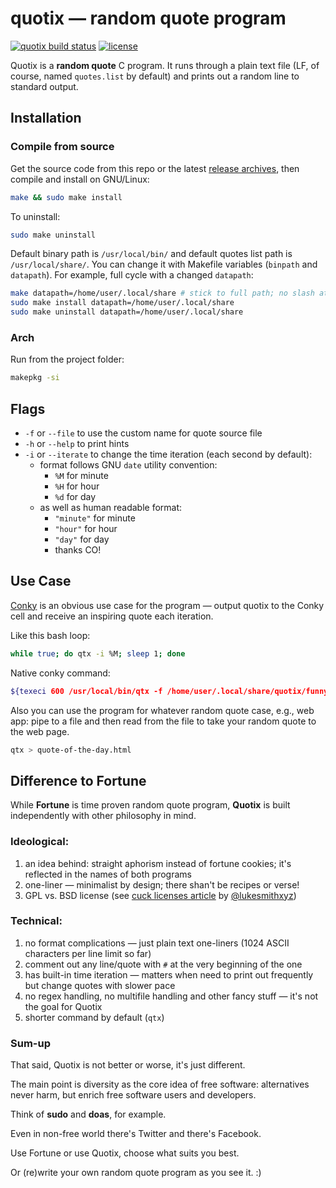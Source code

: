 # quotix — random quote program

[![quotix build status](https://github.com/bebyx/quotix/actions/workflows/c.yml/badge.svg?branch=master)](https://github.com/bebyx/quotix/actions/workflows/c.yml)
[![license](https://img.shields.io/github/license/bebyx/quotix)](https://github.com/bebyx/quotix/blob/master/LICENSE.txt)

Quotix is a **random quote** C program. It runs through a plain text file (LF, of course, named `quotes.list` by default) and prints out a random line to standard output.

## Installation

### Compile from source

Get the source code from this repo or the latest [release archives](https://github.com/bebyx/quotix/releases/), then compile and install on GNU/Linux:

```bash
make && sudo make install
```

To uninstall:

```bash
sudo make uninstall
```

Default binary path is `/usr/local/bin/` and default quotes list path is `/usr/local/share/`. You can change it with Makefile variables (`binpath` and `datapath`). For example, full cycle with a changed `datapath`:

```bash
make datapath=/home/user/.local/share # stick to full path; no slash at the end is recommended
sudo make install datapath=/home/user/.local/share
sudo make uninstall datapath=/home/user/.local/share
```
### Arch

Run from the project folder:

```bash
makepkg -si
```

## Flags

* `-f` or `--file` to use the custom name for quote source file
* `-h` or `--help` to print hints
* `-i` or `--iterate` to change the time iteration (each second by default):
  * format follows GNU `date` utility convention:
    * `%M` for minute
    * `%H` for hour
    * `%d` for day
  * as well as human readable format:
    * `"minute"` for minute
    * `"hour"` for hour
    * `"day"` for day
    * thanks CO!

## Use Case

[Conky](https://github.com/brndnmtthws/conky) is an obvious use case for the program — output quotix to the Conky cell and receive an inspiring quote each iteration.

Like this bash loop:

```bash
while true; do qtx -i %M; sleep 1; done
```
Native conky command:

```bash
${texeci 600 /usr/local/bin/qtx -f /home/user/.local/share/quotix/funny_quotes.list -i %M }
```

Also you can use the program for whatever random quote case, e.g., web app:
pipe to a file and then read from the file to take your random quote to the web page.

```bash
qtx > quote-of-the-day.html
```

## Difference to Fortune

While **Fortune** is time proven random quote program, **Quotix** is built independently with other philosophy in mind.

### Ideological:

1. an idea behind: straight aphorism instead of fortune cookies; it's reflected in the names of both programs
2. one-liner — minimalist by design; there shan't be recipes or verse!
3. GPL vs. BSD license (see [cuck licenses article](https://lukesmith.xyz/articles/why-i-use-the-gpl-and-not-cuck-licenses/) by [@lukesmithxyz](https://github.com/lukesmithxyz))

### Technical:

1. no format complications — just plain text one-liners (1024 ASCII characters per line limit so far)
2. comment out any line/quote with `#` at the very beginning of the one
3. has built-in time iteration — matters when need to print out frequently but change quotes with slower pace
4. no regex handling, no multifile handling and other fancy stuff — it's not the goal for Quotix
5. shorter command by default (`qtx`)

### Sum-up

That said, Quotix is not better or worse, it's just different.

The main point is diversity as the core idea of free software: alternatives never harm, but enrich free software users and developers.

Think of **sudo** and **doas**, for example.

Even in non-free world there's Twitter and there's Facebook.

Use Fortune or use Quotix, choose what suits you best.

Or (re)write your own random quote program as you see it. :)
